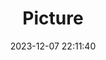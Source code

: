 ---
weight: 1
images:
- /images/edited/71.jpeg
title: Picture
date: 2023-12-07 22:11:40
tags: [luminar neo,work,24-70mm F2.8 DG DN | Art 019,ILCE-7M3,25.1,vase]
---